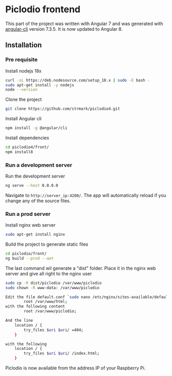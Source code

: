# Piclodio frontend

This part of the project was written with Angular 7 and was generated with [angular-cli](https://github.com/angular/angular-cli) version 7.3.5. It is now updated to Angular 8.

## Installation

### Pre requisite

Install nodejs 18x 
``` bash
curl -sL https://deb.nodesource.com/setup_18.x | sudo -E bash -
sudo apt-get install -y nodejs
node --version
```
Clone the project
``` bash
git clone https://github.com/strmark/piclodio4.git
```

Install Angular cli
``` bash
npm install -g @angular/cli
```

Install dependencies
``` bash
cd piclodio4/front/
npm install8
```

### Run a development server

Run the development server
``` bash
ng serve --host 0.0.0.0
```
Navigate to `http://server_ip:4200/`. The app will automatically reload if you change any of the source files.

### Run a prod server

Install nginx web server
``` bash
sudo apt-get install nginx
```

Build the project to generate static files
``` bash
cd piclodio/front/
ng build --prod --aot
```

The last command wil generate a "dist" folder. Place it in the nginx web server and give all right to the nginx user
``` bash
sudo cp -R dist/piclodio /var/www/piclodio
sudo chown -R www-data: /var/www/piclodio
```

``` bash
Edit the file default.conf `sudo nano /etc/nginx/sites-available/default.conf` and change the line
        root /var/www/html;
with the following content
        root /var/www/piclodio;

And the line
    location / {
        try_files $uri $uri/ =404;
    }

with the following
    location / {
        try_files $uri $uri/ /index.html;
    }
```
Piclodio is now available from the address IP of your Raspberry Pi.
